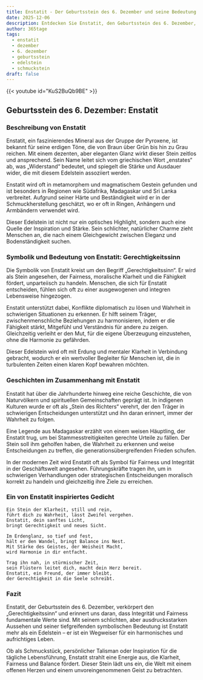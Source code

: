 ```yaml
---
title: Enstatit - Der Geburtsstein des 6. Dezember und seine Bedeutung
date: 2025-12-06
description: Entdecken Sie Enstatit, den Geburtsstein des 6. Dezember, der Gerechtigkeitssinn symbolisiert. Seine Symbolik und Geschichte werden Sie inspirieren.
author: 365tage
tags:
  - enstatit
  - dezember
  - 6. dezember
  - geburtsstein
  - edelstein
  - schmuckstein
draft: false
---
```


{{< youtube id="KuS2BuQb9BE" >}}

## Geburtsstein des 6. Dezember: Enstatit

### Beschreibung von Enstatit

Enstatit, ein faszinierendes Mineral aus der Gruppe der Pyroxene, ist bekannt für seine erdigen Töne, die von Braun über Grün bis hin zu Grau reichen. Mit einem dezenten, aber eleganten Glanz wirkt dieser Stein zeitlos und ansprechend. Sein Name leitet sich vom griechischen Wort „enstates“ ab, was „Widerstand“ bedeutet, und spiegelt die Stärke und Ausdauer wider, die mit diesem Edelstein assoziiert werden.

Enstatit wird oft in metamorphem und magmatischem Gestein gefunden und ist besonders in Regionen wie Südafrika, Madagaskar und Sri Lanka verbreitet. Aufgrund seiner Härte und Beständigkeit wird er in der Schmuckherstellung geschätzt, wo er oft in Ringen, Anhängern und Armbändern verwendet wird.

Dieser Edelstein ist nicht nur ein optisches Highlight, sondern auch eine Quelle der Inspiration und Stärke. Sein schlichter, natürlicher Charme zieht Menschen an, die nach einem Gleichgewicht zwischen Eleganz und Bodenständigkeit suchen.

### Symbolik und Bedeutung von Enstatit: Gerechtigkeitssinn

Die Symbolik von Enstatit kreist um den Begriff „Gerechtigkeitssinn“. Er wird als Stein angesehen, der Fairness, moralische Klarheit und die Fähigkeit fördert, unparteiisch zu handeln. Menschen, die sich für Enstatit entscheiden, fühlen sich oft zu einer ausgewogenen und integren Lebensweise hingezogen.

Enstatit unterstützt dabei, Konflikte diplomatisch zu lösen und Wahrheit in schwierigen Situationen zu erkennen. Er hilft seinem Träger, zwischenmenschliche Beziehungen zu harmonisieren, indem er die Fähigkeit stärkt, Mitgefühl und Verständnis für andere zu zeigen. Gleichzeitig verleiht er den Mut, für die eigene Überzeugung einzustehen, ohne die Harmonie zu gefährden.

Dieser Edelstein wird oft mit Erdung und mentaler Klarheit in Verbindung gebracht, wodurch er ein wertvoller Begleiter für Menschen ist, die in turbulenten Zeiten einen klaren Kopf bewahren möchten.

### Geschichten im Zusammenhang mit Enstatit

Enstatit hat über die Jahrhunderte hinweg eine reiche Geschichte, die von Naturvölkern und spirituellen Gemeinschaften geprägt ist. In indigenen Kulturen wurde er oft als „Stein des Richters“ verehrt, der den Träger in schwierigen Entscheidungen unterstützt und ihn daran erinnert, immer der Wahrheit zu folgen.

Eine Legende aus Madagaskar erzählt von einem weisen Häuptling, der Enstatit trug, um bei Stammesstreitigkeiten gerechte Urteile zu fällen. Der Stein soll ihm geholfen haben, die Wahrheit zu erkennen und weise Entscheidungen zu treffen, die generationsübergreifenden Frieden schufen.

In der modernen Zeit wird Enstatit oft als Symbol für Fairness und Integrität in der Geschäftswelt angesehen. Führungskräfte tragen ihn, um in schwierigen Verhandlungen oder strategischen Entscheidungen moralisch korrekt zu handeln und gleichzeitig ihre Ziele zu erreichen.

### Ein von Enstatit inspiriertes Gedicht

```
Ein Stein der Klarheit, still und rein,  
führt dich zu Wahrheit, lässt Zweifel vergehen.  
Enstatit, dein sanftes Licht,  
bringt Gerechtigkeit und neues Sicht.  

Im Erdenglanz, so tief und fest,  
hält er den Wandel, bringt Balance ins Nest.  
Mit Stärke des Geistes, der Weisheit Macht,  
wird Harmonie in dir entfacht.  

Trag ihn nah, in stürmischer Zeit,  
sein Flüstern leitet dich, macht dein Herz bereit.  
Enstatit, ein Freund, der immer bleibt,  
der Gerechtigkeit in die Seele schreibt.  
```

### Fazit

Enstatit, der Geburtsstein des 6. Dezember, verkörpert den „Gerechtigkeitssinn“ und erinnert uns daran, dass Integrität und Fairness fundamentale Werte sind. Mit seinem schlichten, aber ausdrucksstarken Aussehen und seiner tiefgreifenden symbolischen Bedeutung ist Enstatit mehr als ein Edelstein – er ist ein Wegweiser für ein harmonisches und aufrichtiges Leben.

Ob als Schmuckstück, persönlicher Talisman oder Inspiration für die tägliche Lebensführung, Enstatit strahlt eine Energie aus, die Klarheit, Fairness und Balance fördert. Dieser Stein lädt uns ein, die Welt mit einem offenen Herzen und einem unvoreingenommenen Geist zu betrachten.